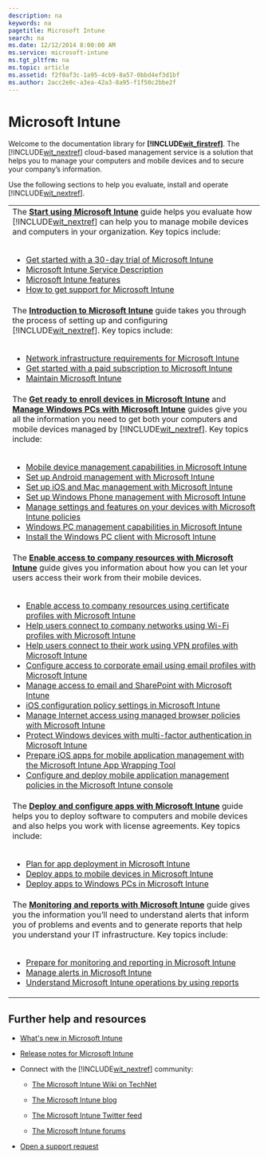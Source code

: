```yaml
---
description: na
keywords: na
pagetitle: Microsoft Intune
search: na
ms.date: 12/12/2014 8:00:00 AM
ms.service: microsoft-intune
ms.tgt_pltfrm: na
ms.topic: article
ms.assetid: f2f0af3c-1a95-4cb9-8a57-0bbd4ef3d1bf
ms.author: 2acc2e0c-a3ea-42a3-8a95-f1f50c2bbe2f
---
```

# Microsoft Intune
Welcome to the documentation library for **[!INCLUDE[wit_firstref](../Token/wit_firstref_md.md)]**. The [!INCLUDE[wit_nextref](../Token/wit_nextref_md.md)] cloud-based management service is a solution that helps you to manage your computers and mobile devices and to secure your company’s information.

Use the following sections to help you evaluate, install and operate [!INCLUDE[wit_nextref](../Token/wit_nextref_md.md)].

||
|-|
|The **[Start using Microsoft Intune](../Topic/Start_using_Microsoft_Intune.md)** guide helps you evaluate how [!INCLUDE[wit_nextref](../Token/wit_nextref_md.md)] can help you to manage mobile devices and computers in your organization. Key topics include: <br /> <br /><ul><li>[Get started with a 30-day trial of Microsoft Intune](../Topic/Get_started_with_a_30-day_trial_of_Microsoft_Intune.md) </li><li>[Microsoft Intune Service Description](../Topic/Microsoft_Intune_Service_Description.md) </li><li>[Microsoft Intune features](../Topic/Microsoft_Intune_features.md) </li><li>[How to get support for Microsoft Intune](../Topic/How_to_get_support_for_Microsoft_Intune.md) </li> </ul>|
|The **[Introduction to Microsoft Intune](../Topic/Introduction_to_Microsoft_Intune.md)** guide takes you through the process of setting up and configuring [!INCLUDE[wit_nextref](../Token/wit_nextref_md.md)]. Key topics include: <br /> <br /><ul><li>[Network infrastructure requirements for Microsoft Intune](../Topic/Network_infrastructure_requirements_for_Microsoft_Intune.md) </li><li>[Get started with a paid subscription to Microsoft Intune](../Topic/Get_started_with_a_paid_subscription_to_Microsoft_Intune.md) </li><li>[Maintain Microsoft Intune](../Topic/Maintain_Microsoft_Intune.md) </li> </ul>|
|The **[Get ready to enroll devices in Microsoft Intune](../Topic/Get_ready_to_enroll_devices_in_Microsoft_Intune.md)** and **[Manage Windows PCs with Microsoft Intune](../Topic/Manage_Windows_PCs_with_Microsoft_Intune.md)** guides give you all the information you need to get both your computers and mobile devices managed by [!INCLUDE[wit_nextref](../Token/wit_nextref_md.md)]. Key topics include: <br /> <br /><ul><li>[Mobile device management capabilities in Microsoft Intune](../Topic/Mobile_device_management_capabilities_in_Microsoft_Intune.md) </li><li>[Set up Android management with Microsoft Intune](../Topic/Set_up_Android_management_with_Microsoft_Intune.md) </li><li>[Set up iOS and Mac management with Microsoft Intune](../Topic/Set_up_iOS_and_Mac_management_with_Microsoft_Intune.md) </li><li>[Set up Windows Phone management with Microsoft Intune](../Topic/Set_up_Windows_Phone_management_with_Microsoft_Intune.md) </li><li>[Manage settings and features on your devices with Microsoft Intune policies](../Topic/Manage_settings_and_features_on_your_devices_with_Microsoft_Intune_policies.md) </li><li>[Windows PC management capabilities in Microsoft Intune](../Topic/Windows_PC_management_capabilities_in_Microsoft_Intune.md) </li><li>[Install the Windows PC client with Microsoft Intune](../Topic/Install_the_Windows_PC_client_with_Microsoft_Intune.md) </li> </ul>|
|The **[Enable access to company resources with Microsoft Intune](http://msdn.microsoft.com/en-us/library/5b090c5a-6f12-4e60-ace0-c9929afaa9a3)** guide gives you information about how you can let your users access their work from their mobile devices. <br /> <br /><ul><li>[Enable access to company resources using certificate profiles with Microsoft Intune](../Topic/Enable_access_to_company_resources_using_certificate_profiles_with_Microsoft_Intune.md) </li><li>[Help users connect to company networks using Wi-Fi profiles with Microsoft Intune](../Topic/Help_users_connect_to_company_networks_using_Wi-Fi_profiles_with_Microsoft_Intune.md) </li><li>[Help users connect to their work using VPN profiles with Microsoft Intune](../Topic/Help_users_connect_to_their_work_using_VPN_profiles_with_Microsoft_Intune.md) </li><li>[Configure access to corporate email using email profiles with Microsoft Intune](../Topic/Configure_access_to_corporate_email_using_email_profiles_with_Microsoft_Intune.md) </li><li>[Manage access to email and SharePoint with Microsoft Intune](../Topic/Manage_access_to_email_and_SharePoint_with_Microsoft_Intune.md) </li><li>[iOS configuration policy settings in Microsoft Intune](../Topic/iOS_configuration_policy_settings_in_Microsoft_Intune.md) </li><li>[Manage Internet access using managed browser policies with Microsoft Intune](../Topic/Manage_Internet_access_using_managed_browser_policies_with_Microsoft_Intune.md) </li><li>[Protect Windows devices with multi-factor authentication in Microsoft Intune](../Topic/Protect_Windows_devices_with_multi-factor_authentication_in_Microsoft_Intune.md) </li><li>[Prepare iOS apps for mobile application management with the Microsoft Intune App Wrapping Tool](../Topic/Prepare_iOS_apps_for_mobile_application_management_with_the_Microsoft_Intune_App_Wrapping_Tool.md) </li><li>[Configure and deploy mobile application management policies in the Microsoft Intune console](../Topic/Configure_and_deploy_mobile_application_management_policies_in_the_Microsoft_Intune_console.md) </li> </ul>|
|The **[Deploy and configure apps with Microsoft Intune](../Topic/Deploy_and_configure_apps_with_Microsoft_Intune.md)** guide helps you to deploy software to computers and mobile devices and also helps you work with license agreements. Key topics include: <br /> <br /><ul><li>[Plan for app deployment in Microsoft Intune](../Topic/Plan_for_app_deployment_in_Microsoft_Intune.md) </li><li>[Deploy apps to mobile devices in Microsoft Intune](../Topic/Deploy_apps_to_mobile_devices_in_Microsoft_Intune.md) </li><li>[Deploy apps to Windows PCs in Microsoft Intune](../Topic/Deploy_apps_to_Windows_PCs_in_Microsoft_Intune.md) </li> </ul>|
|The **[Monitoring and reports with Microsoft Intune](../Topic/Monitoring_and_reports_with_Microsoft_Intune.md)** guide gives you the information you’ll need to understand alerts that inform you of problems and events and to generate reports that help you understand your IT infrastructure. Key topics include: <br /> <br /><ul><li>[Prepare for monitoring and reporting in Microsoft Intune](http://msdn.microsoft.com/en-us/library/957b730c-c4b0-4755-8d2e-f6bdcb38723f) </li><li>[Manage alerts in Microsoft Intune](../Topic/Manage_alerts_in_Microsoft_Intune.md) </li><li>[Understand Microsoft Intune operations by using reports](../Topic/Understand_Microsoft_Intune_operations_by_using_reports.md) </li> </ul>|

## Further help and resources

- [What's new in Microsoft Intune](../Topic/What_s_new_in_Microsoft_Intune.md)

- [Release notes for Microsoft Intune](../Topic/Release_notes_for_Microsoft_Intune.md)

- Connect with the [!INCLUDE[wit_nextref](../Token/wit_nextref_md.md)] community:

   - [The Microsoft Intune Wiki on TechNet](http://social.technet.microsoft.com/wiki/contents/articles/6526.microsoft-intune-overview.aspx)

   - [The Microsoft Intune blog](http://blogs.technet.com/b/microsoftintune/)

   - [The Microsoft Intune Twitter feed](https://twitter.com/MSIntune)

   - [The Microsoft Intune forums](http://social.technet.microsoft.com/Forums/home?category=microsoftintune)

- [Open a support request](https://support.microsoftonline.com/default.aspx?productkey=intunesupp&amp;scrx=1)

